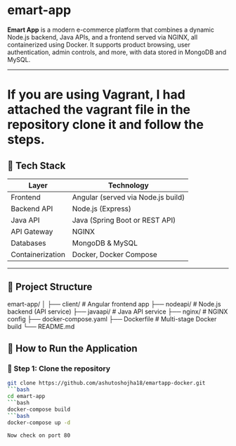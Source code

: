 # emart-app

**Emart App** is a modern e-commerce platform that combines a dynamic Node.js backend, Java APIs, and a frontend served via NGINX, all containerized using Docker. It supports product browsing, user authentication, admin controls, and more, with data stored in MongoDB and MySQL.

---
# If you are using Vagrant, I had attached the vagrant file in the repository clone it and follow the steps. 

## 🚀 Tech Stack

| Layer         | Technology             |
|---------------|------------------------|
| Frontend      | Angular (served via Node.js build) |
| Backend API   | Node.js (Express)      |
| Java API      | Java (Spring Boot or REST API) |
| API Gateway   | NGINX                  |
| Databases     | MongoDB & MySQL       |
| Containerization | Docker, Docker Compose |

---

## 📁 Project Structure

emart-app/
│
├── client/ # Angular frontend app
├── nodeapi/ # Node.js backend (API service)
├── javaapi/ # Java API service
├── nginx/ # NGINX config
├── docker-compose.yaml
├── Dockerfile # Multi-stage Docker build
└── README.md

## 🧪 How to Run the Application

### 🐳 Step 1: Clone the repository

```bash
git clone https://github.com/ashutoshojha18/emartapp-docker.git
```bash
cd emart-app
```bash
docker-compose build
```bash
docker-compose up -d

Now check on port 80

